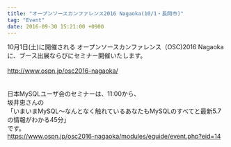 ```yaml
---
title: "オープンソースカンファレンス2016 Nagaoka(10/1・長岡市)"
tag: "Event"
date: 2016-09-30 15:21:00 +0900
---
```


10月1日(土)に開催される オープンソースカンファレンス（OSC)2016 Nagaoka に、ブース出展ならびにセミナー開催いたします。<br>
<br>
http://www.ospn.jp/osc2016-nagaoka/<br>
<br>
<br>
日本MySQLユーザ会のセミナーは、11:00から、<br>
坂井恵さんの<br>
「いまいまMySQL〜なんとなく触れているあなたもMySQLのすべてと最新5.7の情報がわかる45分」<br>
です。<br>
https://www.ospn.jp/osc2016-nagaoka/modules/eguide/event.php?eid=14<br>
<br>
<br>
